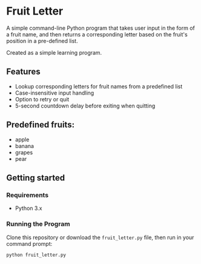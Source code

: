 # Fruit Letter

A simple command-line Python program that takes user input in the form of a fruit name, and then returns a corresponding letter based on the fruit's position in a pre-defined list.

Created as a simple learning program.



## Features

- Lookup corresponding letters for fruit names from a predefined list
- Case-insensitive input handling
- Option to retry or quit
- 5-second countdown delay before exiting when quitting


## Predefined fruits:

- apple
- banana
- grapes
- pear



## Getting started

### Requirements
- Python 3.x

### Running the Program

Clone this repository or download the `fruit_letter.py` file, then run in your command prompt:

```bash
python fruit_letter.py
